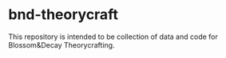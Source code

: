# bnd-theorycraft
This repository is intended to be collection of data and code for Blossom&amp;Decay Theorycrafting.
